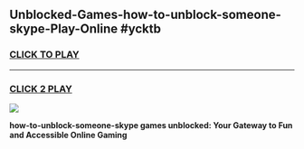 
## Unblocked-Games-how-to-unblock-someone-skype-Play-Online #ycktb
<h3>
<a href="https://news.freeplayer.one?title=how-to-unblock-someone-skype&ref=3">CLICK TO PLAY</a></h3>
<hr>

<h3>
<a href="https://news.freeplayer.one?title=how-to-unblock-someone-skype&ref=3">CLICK 2 PLAY</a>
  
</h3>

<a href="https://news.freeplayer.one?title=how-to-unblock-someone-skype&ref=3"><img src="https://clearcache.store/games.png"></a>


**how-to-unblock-someone-skype games unblocked: Your Gateway to Fun and Accessible Online Gaming**

